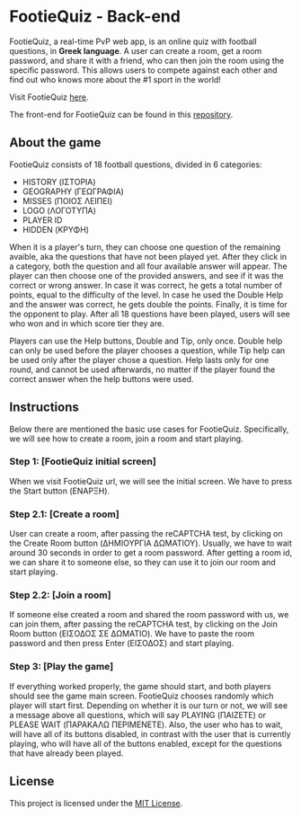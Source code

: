 # FootieQuiz - Back-end

FootieQuiz, a real-time PvP web app, is an online quiz with football questions, in **Greek language**. A user can create a room, get a room password, and share it with a friend, who can then join the room using the specific password. This allows users to compete against each other and find out who knows more about the #1 sport in the world!

Visit FootieQuiz [here](https://www.footiequiz.eu/).

The front-end for FootieQuiz can be found in this [repository](https://github.com/ptsionis/footiequiz-frontend).

## About the game

FootieQuiz consists of 18 football questions, divided in 6 categories:
- HISTORY (ΙΣΤΟΡΙΑ)
- GEOGRAPHY (ΓΕΩΓΡΑΦΙΑ)
- MISSES (ΠΟΙΟΣ ΛΕΙΠΕΙ)
- LOGO (ΛΟΓΟΤΥΠΑ)
- PLAYER ID
- HIDDEN (ΚΡΥΦΗ)

When it is a player's turn, they can choose one question of the remaining avaible, aka the questions that have not been played yet. After they click in a category, both the question and all four available answer will appear. The player can then choose one of the provided answers, and see if it was the correct or wrong answer. In case it was correct, he gets a total number of points, equal to the difficulty of the level. In case he used the Double Help and the answer was correct, he gets double the points. Finally, it is time for the opponent to play. After all 18 questions have been played, users will see who won and in which score tier they are.

Players can use the Help buttons, Double and Tip, only once. Double help can only be used before the player chooses a question, while Tip help can be used only after the player chose a question. Help lasts only for one round, and cannot be used afterwards, no matter if the player found the correct answer when the help buttons were used.

## Instructions

Below there are mentioned the basic use cases for FootieQuiz. Specifically, we will see how to create a room, join a room and start playing.

### Step 1: [FootieQuiz initial screen]

When we visit FootieQuiz url, we will see the initial screen. We have to press the Start button (ΕΝΑΡΞΗ).

### Step 2.1: [Create a room]

User can create a room, after passing the reCAPTCHA test, by clicking on the Create Room button (ΔΗΜΙΟΥΡΓΙΑ ΔΩΜΑΤΙΟΥ). Usually, we have to wait around 30 seconds in order to get a room password. After getting a room id, we can share it to someone else, so they can use it to join our room and start playing.

### Step 2.2: [Join a room]
If someone else created a room and shared the room password with us, we can join them, after passing the reCAPTCHA test, by clicking on the Join Room button (ΕΙΣΟΔΟΣ ΣΕ ΔΩΜΑΤΙΟ). We have to paste the room password and then press Enter (ΕΙΣΟΔΟΣ) and start playing.

### Step 3: [Play the game]
If everything worked properly, the game should start, and both players should see the game main screen. FootieQuiz chooses randomly which player will start first. Depending on whether it is our turn or not, we will see a message above all questions, which will say PLAYING (ΠΑΙΖΕΤΕ) or PLEASE WAIT (ΠΑΡΑΚΑΛΩ ΠΕΡΙΜΕΝΕΤΕ). Also, the user who has to wait, will have all of its buttons disabled, in contrast with the user that is currently playing, who will have all of the buttons enabled, except for the questions that have already been played.

## License

This project is licensed under the [MIT License](LICENSE).
